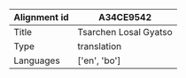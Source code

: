 |Alignment id | A34CE9542
| --- | --- 
|Title | Tsarchen Losal Gyatso 
|Type | translation
|Languages | ['en', 'bo']